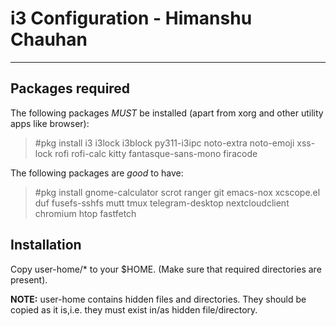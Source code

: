 # i3 Configuration - Himanshu Chauhan
-------------------------------------

## Packages required
The following packages *MUST* be installed (apart from xorg and other utility apps like browser):
> #pkg install i3 i3lock i3block py311-i3ipc noto-extra noto-emoji xss-lock rofi rofi-calc kitty fantasque-sans-mono firacode

The following packages are *good* to have:
> #pkg install gnome-calculator scrot ranger git emacs-nox xcscope.el duf fusefs-sshfs mutt tmux telegram-desktop nextcloudclient chromium htop fastfetch

## Installation
Copy user-home/* to your $HOME. (Make sure that required directories are present).

**NOTE:** user-home contains hidden files and directories. They should be copied as it is,i.e. they must exist in/as hidden file/directory.

